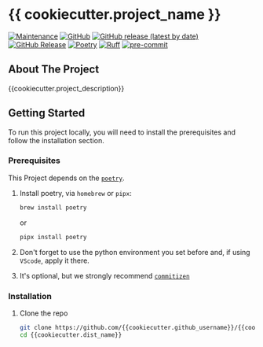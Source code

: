 # {{ cookiecutter.project_name }}

[![Maintenance](https://img.shields.io/badge/Maintained%3F-yes-green.svg?style=plastic)](https://github.com/{{cookiecutter.github_username}}/{{cookiecutter.dist_name}}/graphs/commit-activity)
[![GitHub](https://img.shields.io/github/license/{{cookiecutter.github_username}}/{{cookiecutter.dist_name}}?style=plastic)](https://github.com/{{cookiecutter.github_username}}/{{cookiecutter.dist_name}})
[![GitHub release (latest by date)](https://img.shields.io/github/v/release/{{cookiecutter.github_username}}/{{cookiecutter.dist_name}}?display_name=tag&logo=github&style=plastic)](https://github.com/{{cookiecutter.github_username}}/{{cookiecutter.dist_name}})
[![GitHub Release](https://img.shields.io/github/release-date/{{cookiecutter.github_username}}/{{cookiecutter.dist_name}}?style=plastic&logo=github)](https://github.com/{{cookiecutter.github_username}}/{{cookiecutter.dist_name}})
[![Poetry](https://img.shields.io/endpoint?style=plastic&url=https://python-poetry.org/badge/v0.json)](https://python-poetry.org/)
[![Ruff](https://img.shields.io/endpoint?style=plastic&url=https://raw.githubusercontent.com/astral-sh/ruff/main/assets/badge/v2.json)](https://github.com/astral-sh/ruff)
[![pre-commit](https://img.shields.io/badge/pre--commit-enabled-brightgreen?logo=pre-commit&logoColor=white&style=plastic)](https://github.com/pre-commit/pre-commit)

## About The Project

{{cookiecutter.project_description}}

## Getting Started

To run this project locally, you will need to install the prerequisites and follow the installation section.

### Prerequisites

This Project depends on the [`poetry`](https://python-poetry.org/).

1. Install poetry, via `homebrew` or `pipx`:

   ```bash
   brew install poetry
   ```

   or

   ```bash
   pipx install poetry
   ```

2. Don't forget to use the python environment you set before and, if using `VScode`, apply it there.

3. It's optional, but we strongly recommend [`commitizen`](https://github.com/commitizen-tools/commitizen)

### Installation

1. Clone the repo

   ```sh
   git clone https://github.com/{{cookiecutter.github_username}}/{{cookiecutter.dist_name}}
   cd {{cookiecutter.dist_name}}
   ```
